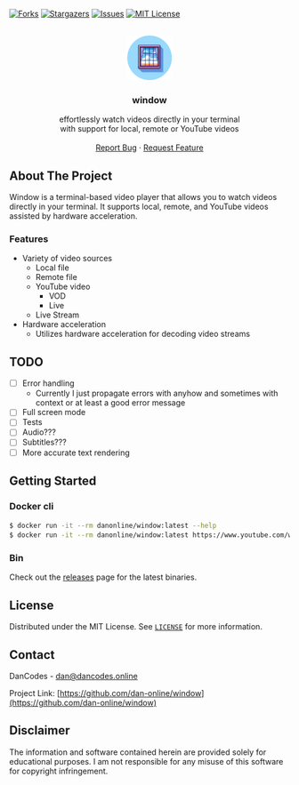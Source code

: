 [![Forks][forks-shield]][forks-url]
[![Stargazers][stars-shield]][stars-url]
[![Issues][issues-shield]][issues-url]
[![MIT License][license-shield]][license-url]

<br />
<div align="center">
  <a href="https://github.com/dan-online/window">
    <img src="assets/window-logo-round.webp" alt="Logo" width="80" height="80">
  </a>

<h3 align="center">window</h3>
  <p align="center">
    effortlessly watch videos directly in your terminal</br> with support for local, remote or YouTube videos
    <br />
    <br />
    <a href="https://github.com/dan-online/window/issues">Report Bug</a>
    ·
    <a href="https://github.com/dan-online/window/issues">Request Feature</a>
  </p>
</div>

## About The Project

Window is a terminal-based video player that allows you to watch videos directly in your terminal. It supports local, remote, and YouTube videos assisted by hardware acceleration.

### Features

- Variety of video sources
    - Local file
    - Remote file
    - YouTube video
      - VOD
      - Live
    - Live Stream
- Hardware acceleration
    - Utilizes hardware acceleration for decoding video streams

## TODO

- [ ] Error handling
  - Currently I just propagate errors with anyhow and sometimes with context or at least a good error message
- [ ] Full screen mode
- [ ] Tests
- [ ] Audio???
- [ ] Subtitles???
- [ ] More accurate text rendering

## Getting Started

### Docker cli

```bash
$ docker run -it --rm danonline/window:latest --help
$ docker run -it --rm danonline/window:latest https://www.youtube.com/watch?v=dQw4w9WgXcQ
```

### Bin

Check out the [releases](https://github.com/dan-online/window/releases) page for the latest binaries.

## License

Distributed under the MIT License. See [`LICENSE`](https://dancodes.mit-license.org) for more information.

## Contact

DanCodes - <dan@dancodes.online>

Project Link: [https://github.com/dan-online/window](https://github.com/dan-online/window)

## Disclaimer

The information and software contained herein are provided solely for educational purposes. I am not responsible for any misuse of this software for copyright infringement.

<!-- MARKDOWN LINKS & IMAGES -->
<!-- https://www.markdownguide.org/basic-syntax/#reference-style-links -->
[contributors-shield]: https://img.shields.io/github/contributors/dan-online/window.svg?style=for-the-badge
[contributors-url]: https://github.com/dan-online/window/graphs/contributors
[forks-shield]: https://img.shields.io/github/forks/dan-online/window.svg?style=for-the-badge
[forks-url]: https://github.com/dan-online/window/network/members
[stars-shield]: https://img.shields.io/github/stars/dan-online/window.svg?style=for-the-badge
[stars-url]: https://github.com/dan-online/window/stargazers
[issues-shield]: https://img.shields.io/github/issues/dan-online/window.svg?style=for-the-badge
[issues-url]: https://github.com/dan-online/window/issues
[license-shield]: https://img.shields.io/github/license/dan-online/window.svg?style=for-the-badge
[license-url]: https://github.com/dan-online/window/blob/master/LICENSE.txt
